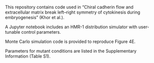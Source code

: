This repository contains code used in “Chiral cadherin flow and extracellular matrix break left–right symmetry of cytokinesis during embryogenesis” (Khor et al.).

A Jupyter notebook includes an HMR-1 distribution simulator with user-tunable control parameters.

Monte Carlo simulation code is provided to reproduce Figure 4E.

Parameters for mutant conditions are listed in the Supplementary Information (Table S1).
